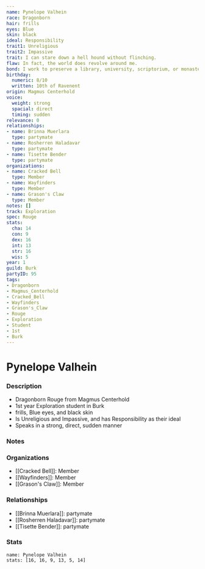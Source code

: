 ```yaml
---
name: Pynelope Valhein
race: Dragonborn
hair: frills
eyes: Blue
skin: black
ideal: Responsibility
trait1: Unreligious
trait2: Impassive
trait: I can stare down a hell hound without flinching.
flaw: In fact, the world does revolve around me.
bond: I work to preserve a library, university, scriptorium, or monastery.
birthday:
  numeric: 8/10
  written: 10th of Ravenent
origin: Magmus Centerhold
voice:
  weight: strong
  spacial: direct
  timing: sudden
relevance: 0
relationships:
- name: Brinna Muerlara
  type: partymate
- name: Rosherren Haladavar
  type: partymate
- name: Tisette Bender
  type: partymate
organizations:
- name: Cracked Bell
  type: Member
- name: Wayfinders
  type: Member
- name: Grason's Claw
  type: Member
notes: []
track: Exploration
spec: Rouge
stats:
  cha: 14
  con: 9
  dex: 16
  int: 13
  str: 16
  wis: 5
year: 1
guild: Burk
partyID: 95
tags:
- Dragonborn
- Magmus_Centerhold
- Cracked_Bell
- Wayfinders
- Grason's_Claw
- Rouge
- Exploration
- Student
- 1st
- Burk
---
```

# Pynelope Valhein
### Description
- Dragonborn Rouge from Magmus Centerhold
- 1st year Exploration student in Burk
- frills, Blue eyes, and black skin
- Is Unreligious and Impassive, and has Responsibility as their ideal
- Speaks in a strong, direct, sudden manner

### Notes

### Organizations
- [[Cracked Bell]]: Member
- [[Wayfinders]]: Member
- [[Grason's Claw]]: Member

### Relationships
- [[Brinna Muerlara]]: partymate
- [[Rosherren Haladavar]]: partymate
- [[Tisette Bender]]: partymate

### Stats
```statblock
name: Pynelope Valhein
stats: [16, 16, 9, 13, 5, 14]
```